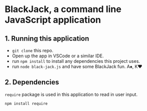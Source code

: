 # BlackJack, a command line JavaScript application

## 1. Running this application 

* `git clone` this repo. 
* Open up the app in VSCode or a similar IDE.  
* run `npm install` to install any dependencies this project uses. 
* run `node black-jack.js` and have some BlackJack fun. A♠️, K♥️

## 2. Dependencies 

`require` package is used in this application to read in user input. 

```npm install require```
